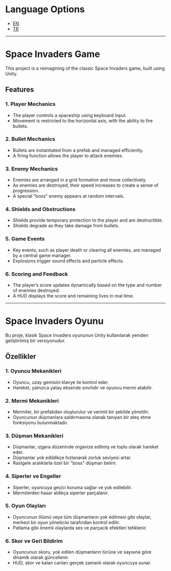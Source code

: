 # Language Options
- [EN](#space-invaders-game)
- [TR](#space-invaders-oyunu)

---

# Space Invaders Game

This project is a reimagining of the classic Space Invaders game, built using Unity.

## Features

### 1. Player Mechanics
- The player controls a spaceship using keyboard input.
- Movement is restricted to the horizontal axis, with the ability to fire bullets.

### 2. Bullet Mechanics
- Bullets are instantiated from a prefab and managed efficiently.
- A firing function allows the player to attack enemies.

### 3. Enemy Mechanics
- Enemies are arranged in a grid formation and move collectively.
- As enemies are destroyed, their speed increases to create a sense of progression.
- A special "boss" enemy appears at random intervals.

### 4. Shields and Obstructions
- Shields provide temporary protection to the player and are destructible.
- Shields degrade as they take damage from bullets.

### 5. Game Events
- Key events, such as player death or clearing all enemies, are managed by a central game manager.
- Explosions trigger sound effects and particle effects.

### 6. Scoring and Feedback
- The player’s score updates dynamically based on the type and number of enemies destroyed.
- A HUD displays the score and remaining lives in real time.

---

# Space Invaders Oyunu

Bu proje, klasik Space Invaders oyununun Unity kullanılarak yeniden geliştirilmiş bir versiyonudur.

## Özellikler

### 1. Oyuncu Mekanikleri
- Oyuncu, uzay gemisini klavye ile kontrol eder.
- Hareket, yalnızca yatay eksende sınırlıdır ve oyuncu mermi atabilir.

### 2. Mermi Mekanikleri
- Mermiler, bir prefabdan oluşturulur ve verimli bir şekilde yönetilir.
- Oyuncunun düşmanlara saldırmasına olanak tanıyan bir ateş etme fonksiyonu bulunmaktadır.

### 3. Düşman Mekanikleri
- Düşmanlar, ızgara düzeninde organize edilmiş ve toplu olarak hareket eder.
- Düşmanlar yok edildikçe hızlanarak zorluk seviyesi artar.
- Rastgele aralıklarla özel bir "boss" düşman belirir.

### 4. Siperler ve Engeller
- Siperler, oyuncuya geçici koruma sağlar ve yok edilebilir.
- Mermilerden hasar aldıkça siperler parçalanır.

### 5. Oyun Olayları
- Oyuncunun ölümü veya tüm düşmanların yok edilmesi gibi olaylar, merkezi bir oyun yöneticisi tarafından kontrol edilir.
- Patlama gibi önemli olaylarda ses ve parçacık efektleri tetiklenir.

### 6. Skor ve Geri Bildirim
- Oyuncunun skoru, yok edilen düşmanların türüne ve sayısına göre dinamik olarak güncellenir.
- HUD, skor ve kalan canları gerçek zamanlı olarak oyuncuya sunar.
